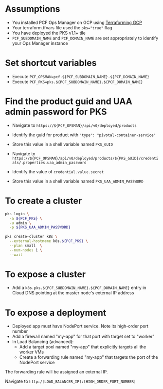 # Assumptions

- You installed PCF Ops Manager on GCP using [Terraforming GCP](https://github.com/pivotal-cf/terraforming-gcp)
- Your terraform.tfvars file used the `pks="true"` flag
- You have deployed the PKS v1.1+ tile
- `PCF_SUBDOMAIN_NAME` and `PCF_DOMAIN_NAME` are set appropriately to identify your Ops Manager instance

# Set shortcut variables
- Execute `PCF_OPSMAN=pcf.${PCF_SUBDOMAIN_NAME}.${PCF_DOMAIN_NAME}`
- Execute `PCF_PKS=pks.${PCF_SUBDOMAIN_NAME}.${PCF_DOMAIN_NAME}`

# Find the product guid and UAA admin password for PKS

- Navigate to `https://${PCF_OPSMAN}/api/v0/deployed/products`
- Identify the guid for product with `"type": "pivotal-container-service"`
- Store this value in a shell variable named `PKS_GUID`

- Navigate to `https://${PCF_OPSMAN}/api/v0/deployed/products/${PKS_GUID}/credentials/.properties.uaa_admin_password`
- Identify the value of `credential.value.secret`
- Store this value in a shell variable named `PKS_UAA_ADMIN_PASSWORD`

# To create a cluster

```bash
pks login \
  -a ${PCF_PKS} \
  -u admin \
  -p ${PKS_UAA_ADMIN_PASSWORD}
  
pks create-cluster k8s \
  --external-hostname k8s.${PCF_PKS} \
  --plan small  \
  --num-nodes 1 \
  --wait
```

# To expose a cluster

- Add a `k8s.pks.${PCF_SUBDOMAIN_NAME}.${PCF_DOMAIN_NAME}` entry in Cloud DNS pointing at the master node's external IP address

# To expose a deployment

- Deployed app must have NodePort service. Note its high-order port number
- Add a firewall named "my-app" for that port with target set to "worker"
- In Load Balancing (advanced):
  - Add a target pool named "my-app" that explicitly targets all the worker VMs
  - Create a forwarding rule named "my-app" that targets the port of the NodePort service
  
The forwarding rule will be assigned an external IP.

Navigate to `http:/[LOAD_BALANCER_IP]:[HIGH_ORDER_PORT_NUMBER]`

